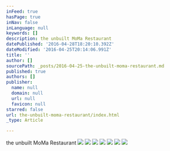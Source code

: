 ```yaml
---
inFeed: true
hasPage: true
inNav: false
inLanguage: null
keywords: []
description: the unbuilt MoMa Restaurant
datePublished: '2016-04-28T18:20:10.392Z'
dateModified: '2016-04-25T20:14:06.991Z'
title: ''
author: []
sourcePath: _posts/2016-04-25-the-unbuilt-moma-restaurant.md
published: true
authors: []
publisher:
  name: null
  domain: null
  url: null
  favicon: null
starred: false
url: the-unbuilt-moma-restaurant/index.html
_type: Article

---
```

the unbuilt MoMa Restaurant
![](https://the-grid-user-content.s3-us-west-2.amazonaws.com/fabee832-bc4d-4f75-bc26-075316a6e3c7.png)
![](https://the-grid-user-content.s3-us-west-2.amazonaws.com/77582887-ae2b-45b1-b60e-cdcdf0773c08.png)
![](https://the-grid-user-content.s3-us-west-2.amazonaws.com/0f6a2fa8-1ddb-4a4f-a406-2d8a4e0d55bc.png)
![](https://the-grid-user-content.s3-us-west-2.amazonaws.com/5b252636-cd74-4e0e-bc9d-89ed9f751fa6.png)
![](https://the-grid-user-content.s3-us-west-2.amazonaws.com/be7e4971-52ca-43db-817d-1c812daa2e04.png)
![](https://the-grid-user-content.s3-us-west-2.amazonaws.com/a8921acc-7382-42f2-9d03-70458cf54edc.png)
![](https://the-grid-user-content.s3-us-west-2.amazonaws.com/32cb2188-4702-4b2f-9ce7-755bbb1577c0.png)